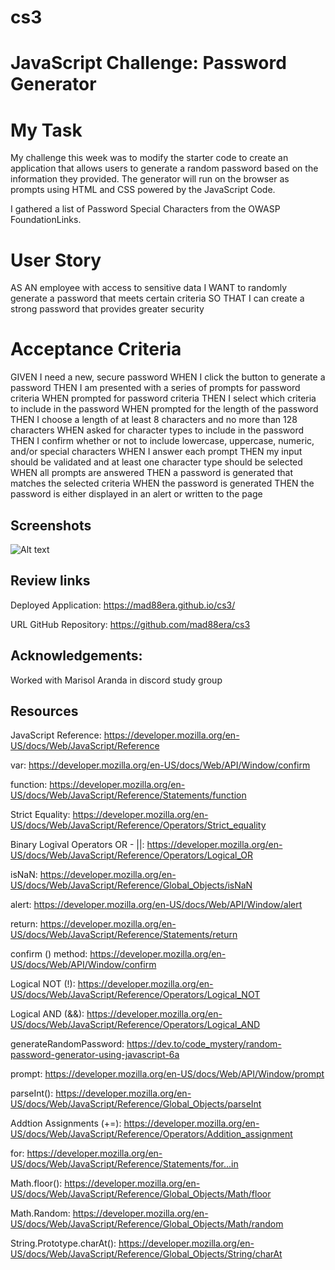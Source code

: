 # cs3

# JavaScript Challenge: Password Generator

# My Task
My challenge this week was to modify the starter code to create an application that allows users to generate a random password based on the information they provided. The generator will run on the browser as prompts using HTML and CSS powered by the JavaScript Code.

I gathered a list of Password Special Characters from the OWASP FoundationLinks.

# User Story
AS AN employee with access to sensitive data
I WANT to randomly generate a password that meets certain criteria
SO THAT I can create a strong password that provides greater security

# Acceptance Criteria
GIVEN I need a new, secure password
WHEN I click the button to generate a password
THEN I am presented with a series of prompts for password criteria
WHEN prompted for password criteria
THEN I select which criteria to include in the password
WHEN prompted for the length of the password
THEN I choose a length of at least 8 characters and no more than 128 characters
WHEN asked for character types to include in the password
THEN I confirm whether or not to include lowercase, uppercase, numeric, and/or special characters
WHEN I answer each prompt
THEN my input should be validated and at least one character type should be selected
WHEN all prompts are answered
THEN a password is generated that matches the selected criteria
WHEN the password is generated
THEN the password is either displayed in an alert or written to the page


## Screenshots
![Alt text](image.png)

## Review links

Deployed Application: https://mad88era.github.io/cs3/

URL GitHub Repository: https://github.com/mad88era/cs3

## Acknowledgements:
 Worked with Marisol Aranda in discord study group

## Resources

JavaScript Reference: https://developer.mozilla.org/en-US/docs/Web/JavaScript/Reference

var: https://developer.mozilla.org/en-US/docs/Web/API/Window/confirm

function: https://developer.mozilla.org/en-US/docs/Web/JavaScript/Reference/Statements/function

Strict Equality: https://developer.mozilla.org/en-US/docs/Web/JavaScript/Reference/Operators/Strict_equality

Binary Logival Operators OR - ||: https://developer.mozilla.org/en-US/docs/Web/JavaScript/Reference/Operators/Logical_OR

isNaN: https://developer.mozilla.org/en-US/docs/Web/JavaScript/Reference/Global_Objects/isNaN

alert: https://developer.mozilla.org/en-US/docs/Web/API/Window/alert

return: https://developer.mozilla.org/en-US/docs/Web/JavaScript/Reference/Statements/return

confirm () method: https://developer.mozilla.org/en-US/docs/Web/API/Window/confirm

Logical NOT (!): https://developer.mozilla.org/en-US/docs/Web/JavaScript/Reference/Operators/Logical_NOT

Logical AND (&&): https://developer.mozilla.org/en-US/docs/Web/JavaScript/Reference/Operators/Logical_AND

generateRandomPassword: https://dev.to/code_mystery/random-password-generator-using-javascript-6a

prompt: https://developer.mozilla.org/en-US/docs/Web/API/Window/prompt

parseInt(): https://developer.mozilla.org/en-US/docs/Web/JavaScript/Reference/Global_Objects/parseInt

Addtion Assignments (+=): https://developer.mozilla.org/en-US/docs/Web/JavaScript/Reference/Operators/Addition_assignment

for: https://developer.mozilla.org/en-US/docs/Web/JavaScript/Reference/Statements/for...in

Math.floor(): https://developer.mozilla.org/en-US/docs/Web/JavaScript/Reference/Global_Objects/Math/floor

Math.Random: https://developer.mozilla.org/en-US/docs/Web/JavaScript/Reference/Global_Objects/Math/random

String.Prototype.charAt(): https://developer.mozilla.org/en-US/docs/Web/JavaScript/Reference/Global_Objects/String/charAt
